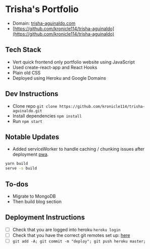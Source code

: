 # Trisha's Portfolio
- Domain: [trisha-aguinaldo.com](http://www.trisha-aguinaldo.com/)
- [https://github.com/kronicle114/trisha-aguinaldo](https://github.com/kronicle114/trisha-aguinaldo)

## Tech Stack
- Vert quick frontend only portfolio website using JavaScript
- Used create-react-app and React Hooks
- Plain old CSS
- Deployed using Heroku and Google Domains

## Dev Instructions
- Clone repo `git clone https://github.com/kronicle114/trisha-aguinaldo.git`
- Install dependencies `npm install`
- Run `npm start`

## Notable Updates
- Added serviceWorker to handle caching / chunking issues after deployment [pwa](https://blog.bitsrc.io/build-progressive-web-apps-with-react-part-1-63f1fbc564a6).
```bash
yarn build
serve -s build
```

## To-dos
- Migrate to MongoDB
- Then build blog section

## Deployment Instructions
- [ ] Check that you are logged into heroku `heroku login`
- [ ] Check that you have the correct git remotes set up: [here](https://devcenter.heroku.com/articles/git)
- [ ] `git add -A; git commit -m "deploy"; git push heroku master;`
